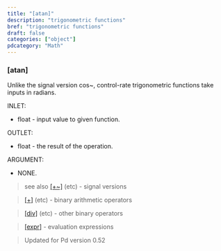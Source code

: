 ```yaml
---
title: "[atan]"
description: "trigonometric functions"
bref: "trigonometric functions"
draft: false
categories: ["object"]
pdcategory: "Math"
---
```


### [atan]

Unlike the signal version cos~, control-rate trigonometric functions take inputs in radians.

INLET:

- float - input value to given function.

OUTLET:

- float - the result of the operation.

ARGUMENT:

- NONE.

> see also [[+~]](../plus~) (etc) - signal versions

> [[+]](../plus) (etc) - binary arithmetic operators

> [[div]](../div) (etc) - other binary operators

> [[expr]](../expr-family) - evaluation expressions

> Updated for Pd version 0.52
